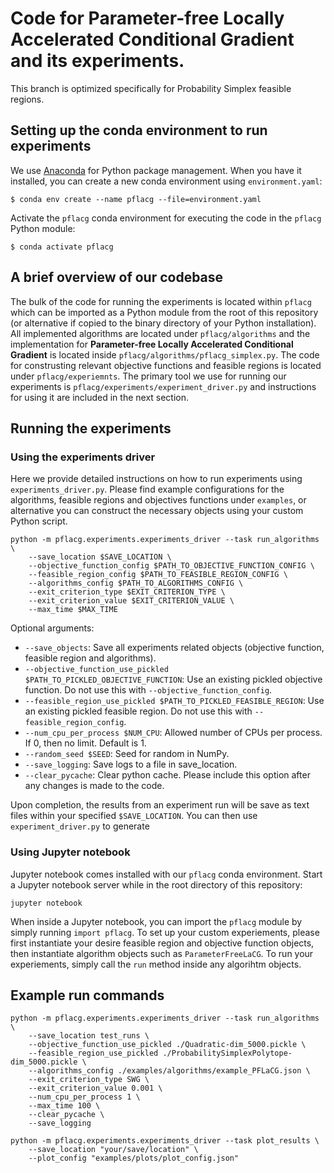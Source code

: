 # Code for Parameter-free Locally Accelerated Conditional Gradient and its experiments.


This branch is optimized specifically for Probability Simplex feasible regions.


## Setting up the conda environment to run experiments


We use [Anaconda](https://www.anaconda.com/) for Python package management. When you have it installed, you can create a new conda environment using `environment.yaml`:
```
$ conda env create --name pflacg --file=environment.yaml
```

Activate the `pflacg` conda environment for executing the code in the `pflacg` Python module:
```
$ conda activate pflacg
```

## A brief overview of our codebase


The bulk of the code for running the experiments is located within `pflacg` which can be imported as a Python module from the root of this repository (or alternative if copied to the binary directory of your Python installation). All implemented algorithms are located under `pflacg/algorithms` and the implementation for **Parameter-free Locally Accelerated Conditional Gradient** is located inside `pflacg/algorithms/pflacg_simplex.py`. The code for construsting relevant objective functions and feasible regions is located under `pflacg/experiemnts`. The primary tool we use for running our experiments is `pflacg/experiments/experiment_driver.py` and instructions for using it are included in the next section.


## Running the experiments


### Using the experiments driver

Here we provide detailed instructions on how to run experiments using `experiments_driver.py`. Please find example configurations for the algorithms, feasible regions and objectives functions under `examples`, or alternative you can construct the necessary objects using your custom Python script.

```
python -m pflacg.experiments.experiments_driver --task run_algorithms \
    --save_location $SAVE_LOCATION \
    --objective_function_config $PATH_TO_OBJECTIVE_FUNCTION_CONFIG \
    --feasible_region_config $PATH_TO_FEASIBLE_REGION_CONFIG \
    --algorithms_config $PATH_TO_ALGORITHMS_CONFIG \
    --exit_criterion_type $EXIT_CRITERION_TYPE \
    --exit_criterion_value $EXIT_CRITERION_VALUE \
    --max_time $MAX_TIME
```

Optional arguments:

* ```--save_objects```: Save all experiments related objects (objective function, feasible region and algorithms).
* ```--objective_function_use_pickled $PATH_TO_PICKLED_OBJECTIVE_FUNCTION```: Use an existing pickled objective function. Do not use this with ```--objective_function_config```.
* ```--feasible_region_use_pickled $PATH_TO_PICKLED_FEASIBLE_REGION```: Use an existing pickled feasible region. Do not use this with ```--feasible_region_config```.
* ```--num_cpu_per_process $NUM_CPU```: Allowed number of CPUs per process. If 0, then no limit. Default is 1.
* ```--random_seed $SEED```: Seed for random in NumPy.
* ```--save_logging```: Save logs to a file in save_location.
* ```--clear_pycache```: Clear python cache. Please include this option after any changes is made to the code.

Upon completion, the results from an experiment run will be save as text files within your specified `$SAVE_LOCATION`. You can then use `experiment_driver.py` to generate 


### Using Jupyter notebook


Jupyter notebook comes installed with our `pflacg` conda environment. Start a Jupyter notebook server while in the root directory of this repository:

```
jupyter notebook
```

When inside a Jupyter notebook, you can import the `pflacg` module by simply running `import pflacg`. To set up your custom experiements, please first instantiate your desire feasible region and objective function objects, then instantiate algorithm objects such as `ParameterFreeLaCG`. To run your experiements, simply call the `run` method inside any algorihtm objects.


## Example run commands


```
python -m pflacg.experiments.experiments_driver --task run_algorithms \
    --save_location test_runs \
    --objective_function_use_pickled ./Quadratic-dim_5000.pickle \
    --feasible_region_use_pickled ./ProbabilitySimplexPolytope-dim_5000.pickle \
    --algorithms_config ./examples/algorithms/example_PFLaCG.json \
    --exit_criterion_type SWG \
    --exit_criterion_value 0.001 \
    --num_cpu_per_process 1 \
    --max_time 100 \
    --clear_pycache \
    --save_logging
```

```
python -m pflacg.experiments.experiments_driver --task plot_results \
    --save_location "your/save/location" \
    --plot_config "examples/plots/plot_config.json"
```
